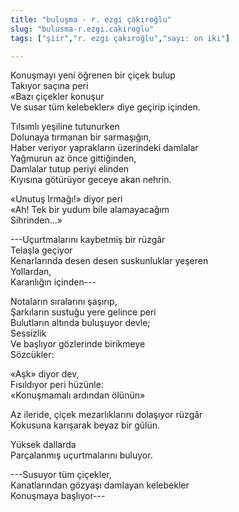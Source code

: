 ```yaml
---
title: "buluşma - r. ezgi çakıroğlu"
slug: "bulusma-r.ezgi.cakiroglu"
tags: ["şiir","r. ezgi çakıroğlu","sayı: on iki"]

---
```

Konuşmayı yeni öğrenen bir çiçek bulup    
Takıyor saçına peri  
«Bazı çiçekler konuşur  
Ve susar tüm kelebekler» diye geçirip içinden.

Tılsımlı yeşiline tutunurken  
Dolunaya tırmanan bir sarmaşığın,  
Haber veriyor yaprakların üzerindeki damlalar  
Yağmurun az önce gittiğinden,  
Damlalar tutup periyi elinden  
Kıyısına götürüyor geceye akan nehrin.

«Unutuş Irmağı!» diyor peri  
«Ah! Tek bir yudum bile alamayacağım  
Sihrinden...»

---Uçurtmalarını kaybetmiş bir rüzgâr  
Telaşla geçiyor  
Kenarlarında desen desen suskunluklar yeşeren  
Yollardan,  
Karanlığın içinden---

Notaların sıralarını şaşırıp,  
Şarkıların sustuğu yere gelince peri  
Bulutların altında buluşuyor devle;  
Sessizlik  
Ve başlıyor gözlerinde birikmeye  
Sözcükler:

«Aşk» diyor dev,  
Fısıldıyor peri hüzünle:  
«Konuşmamalı ardından ölünün»

Az ileride, çiçek mezarlıklarını dolaşıyor rüzgâr  
Kokusuna karışarak beyaz bir gülün.

Yüksek dallarda  
Parçalanmış uçurtmalarını buluyor.

---Susuyor tüm çiçekler,  
Kanatlarından gözyaşı damlayan kelebekler  
Konuşmaya başlıyor---
